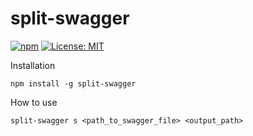 # split-swagger

[![npm](https://img.shields.io/npm/v/squawk-react.svg)](https://www.npmjs.com/package/squawk-react)
[![License: MIT](https://img.shields.io/badge/License-MIT-yellow.svg)](https://opensource.org/licenses/MIT)

Installation

```
npm install -g split-swagger
```

How to use

```
split-swagger s <path_to_swagger_file> <output_path>
```
